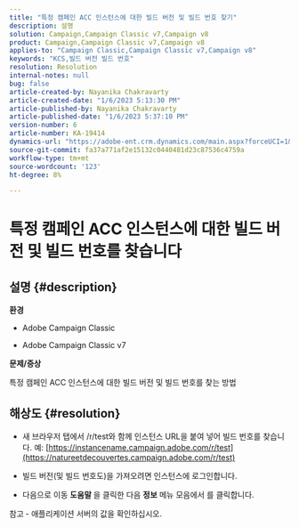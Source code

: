 ```yaml
---
title: "특정 캠페인 ACC 인스턴스에 대한 빌드 버전 및 빌드 번호 찾기"
description: 설명
solution: Campaign,Campaign Classic v7,Campaign v8
product: Campaign,Campaign Classic v7,Campaign v8
applies-to: "Campaign Classic,Campaign Classic v7,Campaign v8"
keywords: "KCS,빌드 버전 빌드 번호"
resolution: Resolution
internal-notes: null
bug: false
article-created-by: Nayanika Chakravarty
article-created-date: "1/6/2023 5:13:30 PM"
article-published-by: Nayanika Chakravarty
article-published-date: "1/6/2023 5:37:10 PM"
version-number: 6
article-number: KA-19414
dynamics-url: "https://adobe-ent.crm.dynamics.com/main.aspx?forceUCI=1&pagetype=entityrecord&etn=knowledgearticle&id=b59b5e6c-e58d-ed11-81ac-6045bd006ce9"
source-git-commit: fa37a771af2e15132c0440481d23c87536c4759a
workflow-type: tm+mt
source-wordcount: '123'
ht-degree: 8%

---
```


# 특정 캠페인 ACC 인스턴스에 대한 빌드 버전 및 빌드 번호를 찾습니다

## 설명 {#description}


<b>환경</b>

- Adobe Campaign Classic

- Adobe Campaign Classic v7

<b>문제/증상</b>

특정 캠페인 ACC 인스턴스에 대한 빌드 버전 및 빌드 번호를 찾는 방법


## 해상도 {#resolution}


- 새 브라우저 탭에서 /r/test와 함께 인스턴스 URL을 붙여 넣어 빌드 번호를 찾습니다. 예: [https://instancename.campaign.adobe.com/r/test](https://natureetdecouvertes.campaign.adobe.com/r/test)

- 빌드 버전(및 빌드 번호도)을 가져오려면 인스턴스에 로그인합니다.

- 다음으로 이동 <b>도움말 </b>을 클릭한 다음 <b>정보</b> 메뉴 모음에서 를 클릭합니다.

참고<b> </b>- 애플리케이션 서버의 값을 확인하십시오.

